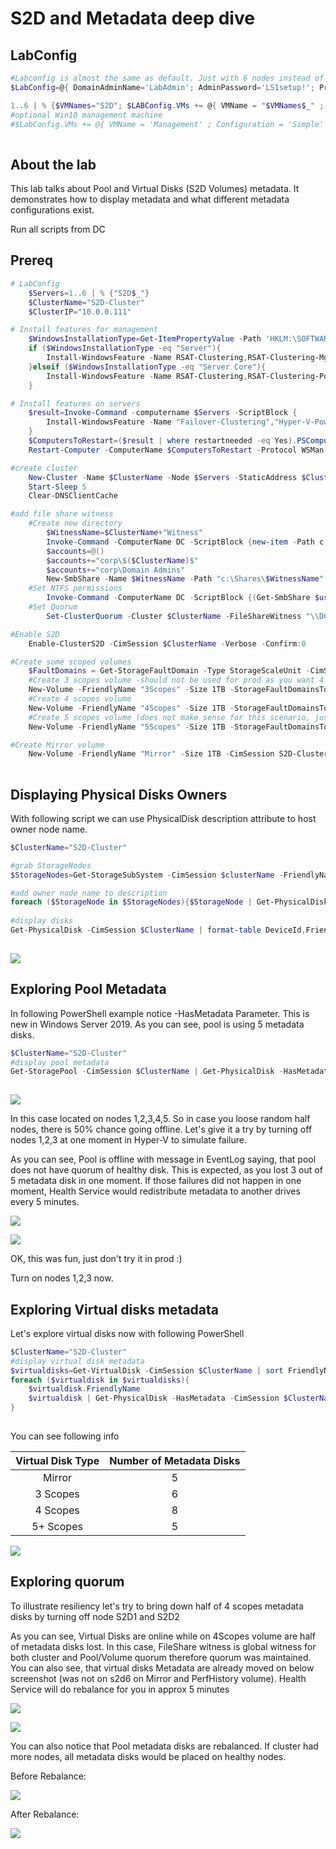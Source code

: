 # S2D and Metadata deep dive

## LabConfig

```PowerShell
#Labconfig is almost the same as default. Just with 6 nodes instead of 4
$LabConfig=@{ DomainAdminName='LabAdmin'; AdminPassword='LS1setup!'; Prefix = 'WSLab2019-'; SwitchName = 'LabSwitch'; DCEdition='4' ; Internet=$false ;AdditionalNetworksConfig=@(); VMs=@()}

1..6 | % {$VMNames="S2D"; $LABConfig.VMs += @{ VMName = "$VMNames$_" ; Configuration = 'S2D' ; ParentVHD = 'Win2019Core_G2.vhdx'; SSDNumber = 0; SSDSize=800GB ; HDDNumber = 12; HDDSize= 4TB ; MemoryStartupBytes= 1GB ; MemoryMinimumBytes=512MB }}
#optional Win10 management machine
#$LabConfig.VMs += @{ VMName = 'Management' ; Configuration = 'Simple' ; ParentVHD = 'Win10RS5_G2.vhdx'  ; MemoryStartupBytes= 1GB ; MemoryMinimumBytes=1GB ; AddToolsVHD=$True ; DisableWCF=$True }
 
```

## About the lab

This lab talks about Pool and Virtual Disks (S2D Volumes) metadata. It demonstrates how to display metadata and what different metadata configurations exist.

Run all scripts from DC

## Prereq

```PowerShell
# LabConfig
    $Servers=1..6 | % {"S2D$_"}
    $ClusterName="S2D-Cluster"
    $ClusterIP="10.0.0.111"

# Install features for management
    $WindowsInstallationType=Get-ItemPropertyValue -Path 'HKLM:\SOFTWARE\Microsoft\Windows NT\CurrentVersion\' -Name InstallationType
    if ($WindowsInstallationType -eq "Server"){
        Install-WindowsFeature -Name RSAT-Clustering,RSAT-Clustering-Mgmt,RSAT-Clustering-PowerShell,RSAT-Hyper-V-Tools
    }elseif ($WindowsInstallationType -eq "Server Core"){
        Install-WindowsFeature -Name RSAT-Clustering,RSAT-Clustering-PowerShell,RSAT-Hyper-V-Tools
    }

# Install features on servers
    $result=Invoke-Command -computername $Servers -ScriptBlock {
        Install-WindowsFeature -Name "Failover-Clustering","Hyper-V-PowerShell"
    }
    $ComputersToRestart=($result | where restartneeded -eq Yes).PSComputerName
    Restart-Computer -ComputerName $ComputersToRestart -Protocol WSMan -Wait -For PowerShell

#create cluster
    New-Cluster -Name $ClusterName -Node $Servers -StaticAddress $ClusterIP
    Start-Sleep 5
    Clear-DNSClientCache

#add file share witness
    #Create new directory
        $WitnessName=$ClusterName+"Witness"
        Invoke-Command -ComputerName DC -ScriptBlock {new-item -Path c:\Shares -Name $using:WitnessName -ItemType Directory}
        $accounts=@()
        $accounts+="corp\$($ClusterName)$"
        $accounts+="corp\Domain Admins"
        New-SmbShare -Name $WitnessName -Path "c:\Shares\$WitnessName" -FullAccess $accounts -CimSession DC
    #Set NTFS permissions
        Invoke-Command -ComputerName DC -ScriptBlock {(Get-SmbShare $using:WitnessName).PresetPathAcl | Set-Acl}
    #Set Quorum
        Set-ClusterQuorum -Cluster $ClusterName -FileShareWitness "\\DC\$WitnessName"

#Enable S2D
    Enable-ClusterS2D -CimSession $ClusterName -Verbose -Confirm:0

#Create some scoped volumes
    $FaultDomains = Get-StorageFaultDomain -Type StorageScaleUnit -CimSession S2D-Cluster| Sort FriendlyName
    #Create 3 scopes volume -should not be used for prod as you want 4 scopes (with 3 scopes, 2 scopes lost = volume offline)
    New-Volume -FriendlyName "3Scopes" -Size 1TB -StorageFaultDomainsToUse ($FaultDomains | Get-Random -Count 3) -CimSession S2D-Cluster -StoragePoolFriendlyName S2D*
    #Create 4 scopes volume
    New-Volume -FriendlyName "4Scopes" -Size 1TB -StorageFaultDomainsToUse ($FaultDomains | Get-Random -Count 4) -CimSession S2D-Cluster -StoragePoolFriendlyName S2D*
    #Create 5 scopes volume (does not make sense for this scenario, just for demoing)
    New-Volume -FriendlyName "5Scopes" -Size 1TB -StorageFaultDomainsToUse ($FaultDomains | Get-Random -Count 5) -CimSession S2D-Cluster -StoragePoolFriendlyName S2D*

#Create Mirror volume
    New-Volume -FriendlyName "Mirror" -Size 1TB -CimSession S2D-Cluster -StoragePoolFriendlyName S2D*
 
```

## Displaying Physical Disks Owners

With following script we can use PhysicalDisk description attribute to host owner node name.

```PowerShell
$ClusterName="S2D-Cluster"

#grab StorageNodes
$StorageNodes=Get-StorageSubSystem -CimSession $clusterName -FriendlyName Clus* | Get-StorageNode

#add owner node name to description
foreach ($StorageNode in $StorageNodes){$StorageNode | Get-PhysicalDisk -PhysicallyConnected -CimSession $StorageNode.Name | Set-PhysicalDisk -Description $StorageNode.Name -CimSession $StorageNode.Name}
 
#display disks
Get-PhysicalDisk -CimSession $ClusterName | format-table DeviceId,FriendlyName,SerialNumber,MediaType,Description
 
```

![](/Scenarios/S2D%20and%20Metadata%20deep%20dive/Screenshots/DiskOwners.png)

## Exploring Pool Metadata

In following PowerShell example notice -HasMetadata Parameter. This is new in Windows Server 2019. As you can see, pool is using 5 metadata disks.

```PowerShell
$ClusterName="S2D-Cluster"
#display pool metadata
Get-StoragePool -CimSession $ClusterName | Get-PhysicalDisk -HasMetadata -CimSession $ClusterName | Sort-Object Description |format-table DeviceId,FriendlyName,SerialNumber,MediaType,Description
 
```

![](/Scenarios/S2D%20and%20Metadata%20deep%20dive/Screenshots/PoolMetadata.png)

In this case located on nodes 1,2,3,4,5. So in case you loose random half nodes, there is 50% chance going offline. Let's give it a try by turning off nodes 1,2,3 at one moment in Hyper-V to simulate failure.

As you can see, Pool is offline with message in EventLog saying, that pool does not have quorum of healthy disk. This is expected, as you lost 3 out of 5 metadata disk in one moment. If those failures did not happen in one moment, Health Service would redistribute metadata to another drives every 5 minutes.

![](/Scenarios/S2D%20and%20Metadata%20deep%20dive/Screenshots/PoolDown.png)

![](/Scenarios/S2D%20and%20Metadata%20deep%20dive/Screenshots/PoolDownMessage.png)

OK, this was fun, just don't try it in prod :)

Turn on nodes 1,2,3 now.

## Exploring Virtual disks metadata

Let's explore virtual disks now with following PowerShell

```PowerShell
$ClusterName="S2D-Cluster"
#display virtual disk metadata
$virtualdisks=Get-VirtualDisk -CimSession $ClusterName | sort FriendlyName
foreach ($virtualdisk in $virtualdisks){
    $virtualdisk.FriendlyName
    $virtualdisk | Get-PhysicalDisk -HasMetadata -CimSession $ClusterName | Sort-Object Description | Format-table DeviceId,FriendlyName,SerialNumber,MediaType,Description
}
 
```

You can see following info

| Virtual Disk Type | Number of Metadata Disks |
|:-----------------:| :-----------------------:|
|Mirror             |5                         |
|3 Scopes           |6                         |
|4 Scopes           |8                         |
|5+ Scopes          |5                         |

![](/Scenarios/S2D%20and%20Metadata%20deep%20dive/Screenshots/VirtualDisksMetadata.png)

## Exploring quorum

To illustrate resiliency let's try to bring down half of 4 scopes metadata disks by turning off node S2D1 and S2D2

As you can see, Virtual Disks are online while on 4Scopes volume are half of metadata disks lost. In this case, FileShare witness is global witness for both cluster and Pool/Volume quorum therefore quorum was maintained. You can also see, that virtual disks Metadata are already moved on below screenshot (was not on s2d6 on Mirror and PerfHistory volume). Health Service will do rebalance for you in approx 5 minutes

![](/Scenarios/S2D%20and%20Metadata%20deep%20dive/Screenshots/VDisksOnline.png)

![](/Scenarios/S2D%20and%20Metadata%20deep%20dive/Screenshots/VirtualDisksMetadata2NodesDown.png)

You can also notice that Pool metadata disks are rebalanced. If cluster had more nodes, all metadata disks would be placed on healthy nodes.

Before Rebalance:

![](/Scenarios/S2D%20and%20Metadata%20deep%20dive/Screenshots/PoolBeforeRebalance.png)

After Rebalance:

![](/Scenarios/S2D%20and%20Metadata%20deep%20dive/Screenshots/PoolAfterRebalance.png)